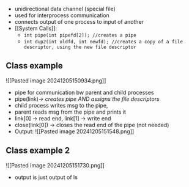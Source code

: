 - unidirectional data channel (special file)
- used for interprocess communication
- connects output of one process to input of another
- [[System Calls]]:
	- `int pipe(int pipefd[2]); //creates a pipe`
	- `int dup2(int oldfd, int newfd); //creates a copy of a file descriptor, using the new file descriptor`

## Class example
![[Pasted image 20241205150934.png]]
- pipe for communication bw parent and child processes
- pipe(link)-> *creates pipe AND assigns the file descriptors*
- child process writes msg to the pipe,
- parent reads msg from the pipe and prints it
- link[0] -> read end, link[1] -> write end
- close(link[0]) -> closes the read end of the pipe (not needed)
- Output:
![[Pasted image 20241205151548.png]]

## Class example 2
![[Pasted image 20241205151730.png]]
- output is just output of ls